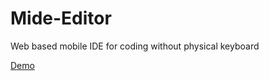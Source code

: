 # Mide-Editor
Web based mobile IDE for coding without physical keyboard

[Demo](http://mide.slprod.lv)

